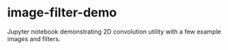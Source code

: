 # image-filter-demo

Jupyter notebook demonstrating 2D convolution utility with a few example images and filters. 
